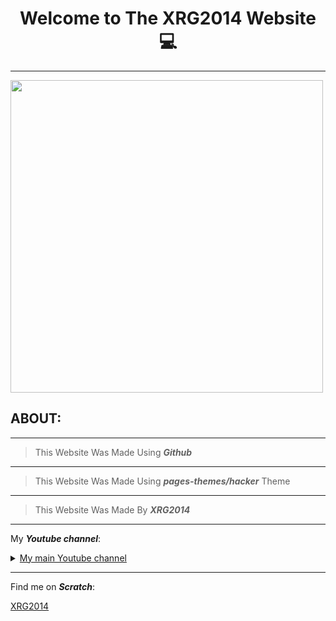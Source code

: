 <h1 align="center"><b> Welcome to The XRG2014 Website &#128187; </b></h1>

___

<img width="500" height="500" src="{{ '/assets/images/Favicon.png' | relative_url }}">

<div id="about">
<h2><b>ABOUT:</b></h2>
</div>

___

> This Website Was Made Using **_Github_**

___

> This Website Was Made Using **_pages-themes/hacker_** Theme

___

> This Website Was Made By **_XRG2014_**

___

My **_Youtube channel_**:

<details closed>
<summary><a href="https://www.youtube.com/channel/UCNLYKQvHtclDzZUokODLZAg" target="_blank">My main Youtube channel</a></summary>
<br>

<a href="https://www.youtube.com/watch?v=HYiFt8Y14PE" target="_blank"><img src="https://img.youtube.com/vi/HYiFt8Y14PE/0.jpg"/></a>

</details>

___

Find me on <b><i>Scratch</i></b>:

<a href="https://scratch.mit.edu/users/XRG2014/">XRG2014</a>
